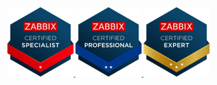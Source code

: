 <span>
<a target="_blank" href="https://www.zabbix.com/certificate/?firstname=Andrzej&lastname=Pietryga&certificate=CS-2411-095&version=7.0">
  <img src="https://raw.githubusercontent.com/Udeus/Udeus/refs/heads/main/zabbix_zcs.svg" width="150" />
</a>
<a target="_blank" href="https://www.zabbix.com/certificate/?firstname=Andrzej&lastname=Pietryga&certificate=CP-2411-004&version=7.0">
  <img src="https://raw.githubusercontent.com/Udeus/Udeus/refs/heads/main/zabbix_zcp.svg" width="150" />
</a>
<a target="_blank" href="https://www.zabbix.com/certificate/?firstname=Andrzej&lastname=Pietryga&certificate=CE-2505-006&version=7.0">
  <img src="https://raw.githubusercontent.com/Udeus/Udeus/refs/heads/main/zabbix_zce.svg" width="150" />
</a>
</span>
